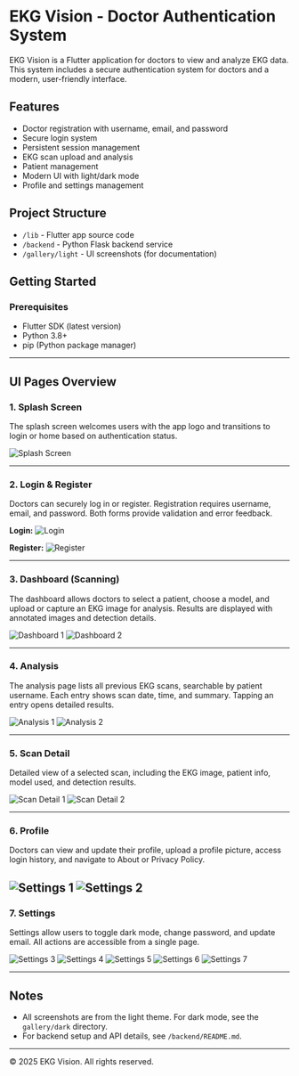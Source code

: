 # EKG Vision - Doctor Authentication System

EKG Vision is a Flutter application for doctors to view and analyze EKG data. This system includes a secure authentication system for doctors and a modern, user-friendly interface.

## Features

- Doctor registration with username, email, and password
- Secure login system
- Persistent session management
- EKG scan upload and analysis
- Patient management
- Modern UI with light/dark mode
- Profile and settings management

## Project Structure

- `/lib` - Flutter app source code
- `/backend` - Python Flask backend service
- `/gallery/light` - UI screenshots (for documentation)

## Getting Started

### Prerequisites

- Flutter SDK (latest version)
- Python 3.8+
- pip (Python package manager)

---

## UI Pages Overview

### 1. Splash Screen
The splash screen welcomes users with the app logo and transitions to login or home based on authentication status.

![Splash Screen](gallery/light/entrance/Screenshot%20from%202025-06-03%2016-29-58.png)

---

### 2. Login & Register
Doctors can securely log in or register. Registration requires username, email, and password. Both forms provide validation and error feedback.

**Login:**
![Login](gallery/light/entrance/Screenshot%20from%202025-06-03%2016-16-52.png)


**Register:**
![Register](gallery/light/entrance/Screenshot%20from%202025-06-03%2016-17-02.png)

---

### 3. Dashboard (Scanning)
The dashboard allows doctors to select a patient, choose a model, and upload or capture an EKG image for analysis. Results are displayed with annotated images and detection details.

![Dashboard 1](gallery/light/scan/Screenshot%20from%202025-06-03%2016-49-10.png)
![Dashboard 2](gallery/light/scan/Screenshot%20from%202025-06-03%2016-49-34.png)

---

### 4. Analysis
The analysis page lists all previous EKG scans, searchable by patient username. Each entry shows scan date, time, and summary. Tapping an entry opens detailed results.

![Analysis 1](gallery/light/analysis/Screenshot%20from%202025-06-03%2016-50-00.png)
![Analysis 2](gallery/light/analysis/Screenshot%20from%202025-06-03%2016-50-13.png)

---

### 5. Scan Detail
Detailed view of a selected scan, including the EKG image, patient info, model used, and detection results.

![Scan Detail 1](gallery/light/scan-detail/Screenshot%20from%202025-06-03%2016-50-27.png)
![Scan Detail 2](gallery/light/scan-detail/Screenshot%20from%202025-06-03%2016-50-39.png)

---

### 6. Profile
Doctors can view and update their profile, upload a profile picture, access login history, and navigate to About or Privacy Policy.

![Settings 1](gallery/light/settings/Screenshot%20from%202025-06-03%2016-50-50.png)
![Settings 2](gallery/light/settings/Screenshot%20from%202025-06-03%2016-50-58.png)
---

### 7. Settings
Settings allow users to toggle dark mode, change password, and update email. All actions are accessible from a single page.

![Settings 3](gallery/light/settings/Screenshot%20from%202025-06-03%2016-51-55.png)
![Settings 4](gallery/light/settings/Screenshot%20from%202025-06-03%2016-52-01.png)
![Settings 5](gallery/light/settings/Screenshot%20from%202025-06-03%2016-52-15.png)
![Settings 6](gallery/light/settings/Screenshot%20from%202025-06-03%2016-52-27.png)
![Settings 7](gallery/light/settings/Screenshot%20from%202025-06-03%2016-52-50.png)

---

## Notes
- All screenshots are from the light theme. For dark mode, see the `gallery/dark` directory.
- For backend setup and API details, see `/backend/README.md`.

---

© 2025 EKG Vision. All rights reserved.
